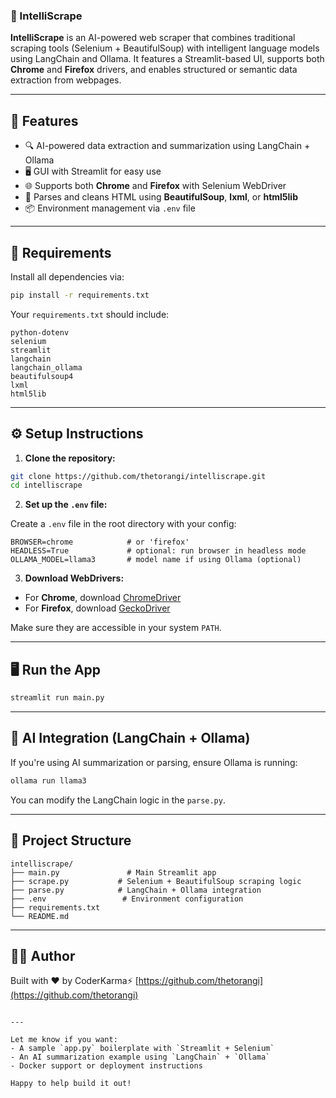 ### 🧠 IntelliScrape

**IntelliScrape** is an AI-powered web scraper that combines traditional scraping tools (Selenium + BeautifulSoup) with intelligent language models using LangChain and Ollama. It features a Streamlit-based UI, supports both **Chrome** and **Firefox** drivers, and enables structured or semantic data extraction from webpages.

---

## 🚀 Features

- 🔍 AI-powered data extraction and summarization using LangChain + Ollama
- 🖥️ GUI with Streamlit for easy use
- 🌐 Supports both **Chrome** and **Firefox** with Selenium WebDriver
- 🧠 Parses and cleans HTML using **BeautifulSoup**, **lxml**, or **html5lib**
- 📦 Environment management via `.env` file

---

## 🧰 Requirements

Install all dependencies via:

```bash
pip install -r requirements.txt
````

Your `requirements.txt` should include:

```
python-dotenv
selenium
streamlit
langchain
langchain_ollama
beautifulsoup4
lxml
html5lib
```

---

## ⚙️ Setup Instructions

1. **Clone the repository:**

```bash
git clone https://github.com/thetorangi/intelliscrape.git
cd intelliscrape
```

2. **Set up the `.env` file:**

Create a `.env` file in the root directory with your config:

```env
BROWSER=chrome            # or 'firefox'
HEADLESS=True             # optional: run browser in headless mode
OLLAMA_MODEL=llama3       # model name if using Ollama (optional)
```

3. **Download WebDrivers:**

* For **Chrome**, download [ChromeDriver](https://sites.google.com/a/chromium.org/chromedriver/)
* For **Firefox**, download [GeckoDriver](https://github.com/mozilla/geckodriver/releases)

Make sure they are accessible in your system `PATH`.

---

## 🖥️ Run the App

```bash
streamlit run main.py
```

---

## 🧠 AI Integration (LangChain + Ollama)

If you're using AI summarization or parsing, ensure Ollama is running:

```bash
ollama run llama3
```

You can modify the LangChain logic in the `parse.py`.   

---

## 📁 Project Structure

```text
intelliscrape/
├── main.py               # Main Streamlit app
├── scrape.py           # Selenium + BeautifulSoup scraping logic
├── parse.py            # LangChain + Ollama integration
├── .env                 # Environment configuration
├── requirements.txt
└── README.md
```

---



## 🧑‍💻 Author

Built with ❤️ by CoderKarma⚡ [https://github.com/thetorangi](https://github.com/thetorangi)

```

---

Let me know if you want:
- A sample `app.py` boilerplate with `Streamlit + Selenium`
- An AI summarization example using `LangChain` + `Ollama`
- Docker support or deployment instructions

Happy to help build it out!
```
